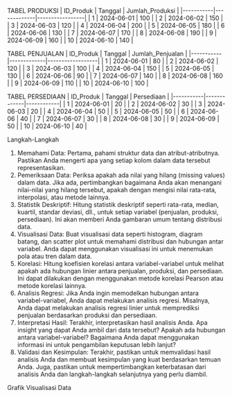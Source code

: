TABEL PRODUKSI
| ID_Produk | Tanggal     | Jumlah_Produksi |
|-----------|-------------|-----------------|
| 1         | 2024-06-01  | 100             |
| 2         | 2024-06-02  | 150             |
| 3         | 2024-06-03  | 120             |
| 4         | 2024-06-04  | 200             |
| 5         | 2024-06-05  | 180             |
| 6         | 2024-06-06  | 130             |
| 7         | 2024-06-07  | 170             |
| 8         | 2024-06-08  | 190             |
| 9         | 2024-06-09  | 160             |
| 10        | 2024-06-10  | 140             |

TABEL PENJUALAN
| ID_Produk | Tanggal     | Jumlah_Penjualan |
|-----------|-------------|------------------|
| 1         | 2024-06-01  | 80               |
| 2         | 2024-06-02  | 120              |
| 3         | 2024-06-03  | 100              |
| 4         | 2024-06-04  | 150              |
| 5         | 2024-06-05  | 130              |
| 6         | 2024-06-06  | 90               |
| 7         | 2024-06-07  | 140              |
| 8         | 2024-06-08  | 160              |
| 9         | 2024-06-09  | 110              |
| 10        | 2024-06-10  | 100              |

TABEL PERSEDIAAN
| ID_Produk | Tanggal     | Persediaan |
|-----------|-------------|------------|
| 1         | 2024-06-01  | 20         |
| 2         | 2024-06-02  | 30         |
| 3         | 2024-06-03  | 20         |
| 4         | 2024-06-04  | 50         |
| 5         | 2024-06-05  | 50         |
| 6         | 2024-06-06  | 40         |
| 7         | 2024-06-07  | 30         |
| 8         | 2024-06-08  | 30         |
| 9         | 2024-06-09  | 50         |
| 10        | 2024-06-10  | 40         |

Langkah-Langkah
1. Memahami Data: Pertama, pahami struktur data dan atribut-atributnya. Pastikan Anda mengerti apa yang setiap kolom dalam data tersebut representasikan.
2. Pemeriksaan Data: Periksa apakah ada nilai yang hilang (missing values) dalam data. Jika ada, pertimbangkan bagaimana Anda akan menangani nilai-nilai yang hilang tersebut, apakah dengan mengisi nilai rata-rata, interpolasi, atau metode lainnya.
3. Statistik Deskriptif: Hitung statistik deskriptif seperti rata-rata, median, kuartil, standar deviasi, dll., untuk setiap variabel (penjualan, produksi, persediaan). Ini akan memberi Anda gambaran umum tentang distribusi data.
4. Visualisasi Data: Buat visualisasi data seperti histogram, diagram batang, dan scatter plot untuk memahami distribusi dan hubungan antar variabel. Anda dapat menggunakan visualisasi ini untuk menemukan pola atau tren dalam data.
5. Korelasi: Hitung koefisien korelasi antara variabel-variabel untuk melihat apakah ada hubungan linier antara penjualan, produksi, dan persediaan. Ini dapat dilakukan dengan menggunakan metode korelasi Pearson atau metode korelasi lainnya.
6. Analisis Regresi: Jika Anda ingin memodelkan hubungan antara variabel-variabel, Anda dapat melakukan analisis regresi. Misalnya, Anda dapat melakukan analisis regresi linier untuk memprediksi penjualan berdasarkan produksi dan persediaan.
7. Interpretasi Hasil: Terakhir, interpretasikan hasil analisis Anda. Apa insight yang dapat Anda ambil dari data tersebut? Apakah ada hubungan antara variabel-variabel? Bagaimana Anda dapat menggunakan informasi ini untuk pengambilan keputusan lebih lanjut?
8. Validasi dan Kesimpulan: Terakhir, pastikan untuk memvalidasi hasil analisis Anda dan membuat kesimpulan yang kuat berdasarkan temuan Anda. Juga, pastikan untuk mempertimbangkan keterbatasan dari analisis Anda dan langkah-langkah selanjutnya yang perlu diambil.
   
Grafik Visualisasi Data

